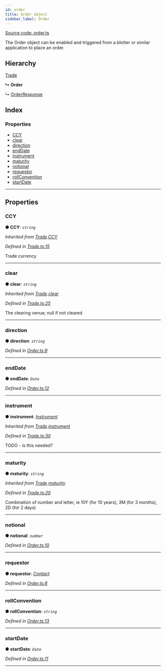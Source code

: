 ```yaml
---
id: order
title: Order object
sidebar_label: Order
---
```


[Source code: order.ts](https://github.com/finos-fo/finos-fo/tree/docusaurus/src/objects/)


The Order object can be enabled and triggered from a blotter or similar application to place an order.

## Hierarchy

 [Trade](trade.md)

**↳ Order**

↳  [OrderResponse](orderresponse.md)

## Index

### Properties

* [CCY](order.md#ccy)
* [clear](order.md#clear)
* [direction](order.md#direction)
* [endDate](order.md#enddate)
* [instrument](order.md#instrument)
* [maturity](order.md#maturity)
* [notional](order.md#notional)
* [requestor](order.md#requestor)
* [rollConvention](order.md#rollconvention)
* [startDate](order.md#startdate)

---

## Properties

<a id="ccy"></a>

###  CCY

**● CCY**: *`string`*

*Inherited from [Trade](trade.md).[CCY](trade.md#ccy)*

*Defined in [Trade.ts:15](https://github.com/maoo/finos-fo/blob/1d0ca0d/src/objects/Trade.ts#L15)*

Trade currency

___
<a id="clear"></a>

###  clear

**● clear**: *`string`*

*Inherited from [Trade](trade.md).[clear](trade.md#clear)*

*Defined in [Trade.ts:25](https://github.com/maoo/finos-fo/blob/1d0ca0d/src/objects/Trade.ts#L25)*

The clearing venue; null if not cleared

___
<a id="direction"></a>

###  direction

**● direction**: *`string`*

*Defined in [Order.ts:9](https://github.com/maoo/finos-fo/blob/1d0ca0d/src/objects/Order.ts#L9)*

___
<a id="enddate"></a>

###  endDate

**● endDate**: *`Date`*

*Defined in [Order.ts:12](https://github.com/maoo/finos-fo/blob/1d0ca0d/src/objects/Order.ts#L12)*

___
<a id="instrument"></a>

###  instrument

**● instrument**: *[Instrument](instrument.md)*

*Inherited from [Trade](trade.md).[instrument](trade.md#instrument)*

*Defined in [Trade.ts:30](https://github.com/maoo/finos-fo/blob/1d0ca0d/src/objects/Trade.ts#L30)*

TODO - is this needed?

___
<a id="maturity"></a>

###  maturity

**● maturity**: *`string`*

*Inherited from [Trade](trade.md).[maturity](trade.md#maturity)*

*Defined in [Trade.ts:20](https://github.com/maoo/finos-fo/blob/1d0ca0d/src/objects/Trade.ts#L20)*

Combination of number and letter, ie 10Y (for 10 years), 3M (for 3 months), 2D (for 2 days)

___
<a id="notional"></a>

###  notional

**● notional**: *`number`*

*Defined in [Order.ts:10](https://github.com/maoo/finos-fo/blob/1d0ca0d/src/objects/Order.ts#L10)*

___
<a id="requestor"></a>

###  requestor

**● requestor**: *[Contact](contact.md)*

*Defined in [Order.ts:8](https://github.com/maoo/finos-fo/blob/1d0ca0d/src/objects/Order.ts#L8)*

___
<a id="rollconvention"></a>

###  rollConvention

**● rollConvention**: *`string`*

*Defined in [Order.ts:13](https://github.com/maoo/finos-fo/blob/1d0ca0d/src/objects/Order.ts#L13)*

___
<a id="startdate"></a>

###  startDate

**● startDate**: *`Date`*

*Defined in [Order.ts:11](https://github.com/maoo/finos-fo/blob/1d0ca0d/src/objects/Order.ts#L11)*

___

